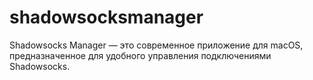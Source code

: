 # shadowsocksmanager
Shadowsocks Manager — это современное приложение для macOS, предназначенное для удобного управления подключениями Shadowsocks.
